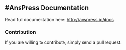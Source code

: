 #AnsPress Documentation
---

Read full documentation here: http://anspress.io/docs

### Contribution

If you are willing to contribute, simply send a pull request.
